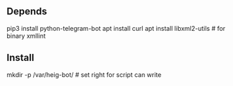 
## Depends
pip3 install python-telegram-bot
apt install curl 
apt install libxml2-utils # for binary xmllint

## Install
mkdir -p /var/heig-bot/ # set right for script can write
